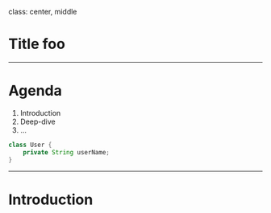 
class: center, middle

# Title foo

---

# Agenda

1. Introduction
2. Deep-dive
3. ...

```java
class User {
    private String userName;
}
```

---

# Introduction
